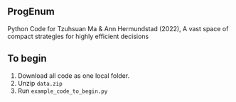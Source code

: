 ## ProgEnum
Python Code for Tzuhsuan Ma & Ann Hermundstad (2022), A vast space of compact strategies for highly efficient decisions

## To begin
1. Download all code as one local folder.
2. Unzip `data.zip`
3. Run `example_code_to_begin.py`

